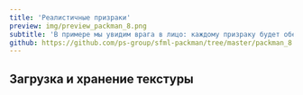 ```yaml
---
title: 'Реалистичные призраки'
preview: img/preview_packman_8.png
subtitle: 'В примере мы увидим врага в лицо: каждому призраку будет обеспечено собственное изображение, с анимацией, указывающей направление движения'
github: https://github.com/ps-group/sfml-packman/tree/master/packman_8
---
```


## Загрузка и хранение текстуры
